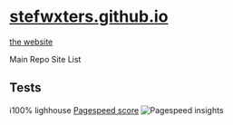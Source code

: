 # [stefwxters.github.io](/)
[the website](https://stefwxters.github.io)

Main Repo Site List
## Tests
:information_source:100% lighhouse 
[Pagespeed score](https://pagespeed.web.dev/analysis/https-stefwxters-github-io/zjazelsuw8?form_factor=mobile)
![Pagespeed insights](images/image.avif)
